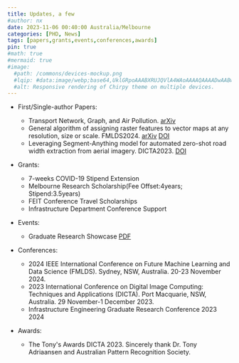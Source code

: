 ```yaml
---
title: Updates, a few
#author: nx
date: 2023-11-06 00:40:00 Australia/Melbourne
categories: [PHD, News]
tags: [papers,grants,events,conferences,awards]
pin: true
#math: true
#mermaid: true
#image:
  #path: /commons/devices-mockup.png
  #lqip: #data:image/webp;base64,UklGRpoAAABXRUJQVlA4WAoAAAAQAAAADwAABwAAQUxQSDIAAAARL0AmbZurmr57yyIiqE8oiG0bejIYEQTgqiDA9vqnsUSI6H+oAERp2HZ65qP/VIA#WAFZQOCBCAAAA8AEAnQEqEAAIAAVAfCWkAALp8sF8rgRgAP7o9FDvMCkMde9PK7euH5M1m6VWoDXf2FkP3BqV0ZYbO6NA/VFIAAAA
  #alt: Responsive rendering of Chirpy theme on multiple devices.
---
```


- First/Single-author Papers:
  + Transport Network, Graph, and Air Pollution. <a href="https://arxiv.org/abs/2506.01164">arXiv</a>
  + General algorithm of assigning raster features to vector maps at any resolution, size or scale. FMLDS2024. <a href="https://arxiv.org/abs/2407.10599">arXiv</a> <a href="https://doi.org/10.1109/FMLDS63805.2024.00080">DOI</a>
  + Leveraging Segment-Anything model for automated zero-shot road width extraction from aerial imagery. DICTA2023. <a href="https://doi.org/10.1109/DICTA60407.2023.00032">DOI</a>
    
- Grants:
  + 7-weeks COVID-19 Stipend Extension 
  + Melbourne Research Scholarship(Fee Offset:4years; Stipend:3.5years)
  + FEIT Conference Travel Scholarships 
  + Infrastructure Department Conference Support
  
    
- Events:
  + Graduate Research Showcase <a href="https://acrobat.adobe.com/link/review?uri=urn:aaid:scds:US:04ee87c4-62c6-31b8-9fc8-d952e92484ae">PDF</a>

- Conferences:
  + 2024 IEEE International Conference on Future Machine Learning and Data Science (FMLDS). Sydney, NSW, Australia. 20-23 November 2024.
  + 2023 International Conference on Digital Image Computing: Techniques and Applications (DICTA). Port Macquarie, NSW, Australia. 29 November-1 December 2023.
  + Infrastructure Engineering Graduate Research Conference 2023 2024
  
 
- Awards:
  + The Tony's Awards DICTA 2023. Sincerely thank Dr. Tony Adriaansen and Australian Pattern Recognition Society. 

